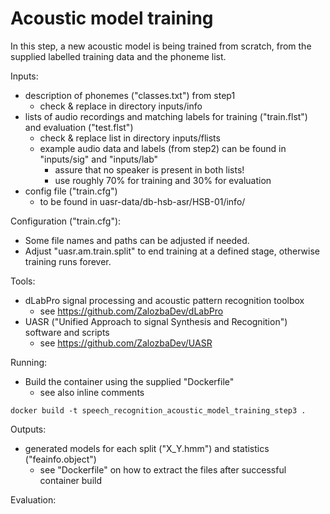 # Acoustic model training

In this step, a new acoustic model is being trained from scratch, from the 
supplied labelled training data and the phoneme list.

Inputs:

* description of phonemes ("classes.txt") from step1
    * check & replace in directory inputs/info
* lists of audio recordings and matching labels for training ("train.flst") and evaluation ("test.flst")
    * check & replace list in directory inputs/flists
    * example audio data and labels (from step2) can be found in "inputs/sig" and "inputs/lab"
        * assure that no speaker is present in both lists!
        * use roughly 70% for training and 30% for evaluation
* config file ("train.cfg")
    * to be found in uasr-data/db-hsb-asr/HSB-01/info/

Configuration ("train.cfg"):

* Some file names and paths can be adjusted if needed.
* Adjust "uasr.am.train.split" to end training at a defined stage, otherwise training runs forever.

Tools:

* dLabPro signal processing and acoustic pattern recognition toolbox
    * see https://github.com/ZalozbaDev/dLabPro
* UASR ("Unified Approach to signal Synthesis and Recognition") software and scripts
    * see https://github.com/ZalozbaDev/UASR

Running:

* Build the container using the supplied "Dockerfile"
    * see also inline comments
    
```console
docker build -t speech_recognition_acoustic_model_training_step3 .
```

Outputs:

* generated models for each split ("X_Y.hmm") and statistics ("feainfo.object")
	* see "Dockerfile" on how to extract the files after successful container build

Evaluation:

